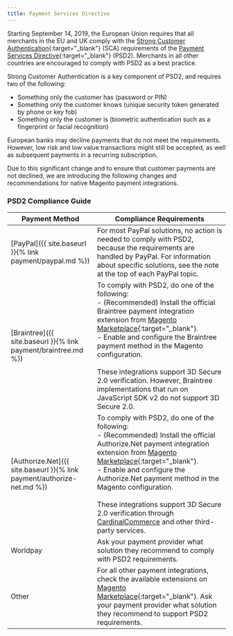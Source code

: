```yaml
---
title: Payment Services Directive
---
```


Starting September 14, 2019, the European Union requires that all merchants in the EU and UK comply with the [Strong Customer Authentication](https://payments.cardinalcommerce.com/what-is-psd2-sca){:target="_blank"} (SCA) requirements of the [Payment Services Directive](https://info.cardinalcommerce.com/psd2-compliance){:target="_blank"} (PSD2). Merchants in all other countries are encouraged to comply with PSD2 as a best practice.

Strong Customer Authentication is a key component of PSD2, and requires two of the following:

- Something only the customer has (password or PIN)
- Something only the customer knows (unique security token generated by phone or key fob)
- Something only the customer is (biometric authentication such as a fingerprint or facial recognition)

European banks may decline payments that do not meet the requirements. However, low risk and low value transactions might still be accepted, as well as subsequent payments in a recurring subscription. 

Due to this significant change and to ensure that customer payments are not declined, we are introducing the following changes and recommendations for native Magento payment integrations. 

### PSD2 Compliance Guide

|Payment Method |Compliance Requirements |
|--- |--- |
|[PayPal]({{ site.baseurl }}{% link payment/paypal.md %}) |For most PayPal solutions, no action is needed to comply with PSD2, because the requirements are handled by PayPal. For information about specific solutions, see the note at the top of each PayPal topic.|
|[Braintree]({{ site.baseurl }}{% link payment/braintree.md %}) |To comply with PSD2, do one of the following:<br/>- (Recommended) Install the official Braintree payment integration extension from [Magento Marketplace](https://marketplace.magento.com/catalogsearch/result/?q=braintree#q=braintree&idx=m2_cloud_prod_default_products&p=0&nR%5Bvisibility_search%5D%5B%3D%5D%5B0%5D=1){:target="_blank"}.<br/>- Enable and configure the Braintree payment method in the Magento configuration.<br/><br/>These integrations support 3D Secure 2.0 verification. However, Braintree implementations that run on JavaScript SDK v2 do not support 3D Secure 2.0.|
|[Authorize.Net]({{ site.baseurl }}{% link payment/authorize-net.md %}) |To comply with PSD2, do one of the following:<br/>- (Recommended) Install the official Authorize.Net payment integration extension from [Magento Marketplace](https://marketplace.magento.com/catalogsearch/result/?q=authorize.net#q=authorize.net&idx=m2_cloud_prod_default_products&p=0&nR%5Bvisibility_search%5D%5B%3D%5D%5B0%5D=1){:target="_blank"}.<br/>- Enable and configure the Authorize.Net payment method in the Magento configuration.<br/> <br/>These integrations support 3D Secure 2.0 verification through [CardinalCommerce](https://www.cardinalcommerce.com/products/psd2) and other third-party services.|
|Worldpay|Ask your payment provider what solution they recommend to comply with PSD2 requirements.|
|Other |For all other payment integrations, check the available extensions on [Magento Marketplace](https://marketplace.magento.com/extensions/payments-security/payment-integration.html?_ga=2.108129217.2105547619.1564067043-238341041.1564067043){:target="_blank"}. Ask your payment provider what solution they recommend to support PSD2 requirements.|
